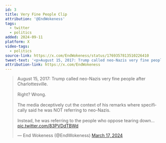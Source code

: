 ```yaml
---
id: 3
title: Very Fine People Clip
attribution: '@EndWokeness'
tags:
  - twitter
  - politics
added: 2024-09-11
platform: X
video-tags:
  - politics
source-link: https://x.com/EndWokeness/status/1769357813510226410
tweet-text: '<p>August 15, 2017: Trump called neo-Nazis very fine people after Charlottesville.</p><p>Right? Wrong.</p><p>The media deceptively cut the context of his remarks where specifically said he was NOT referring to neo-Nazis.</p><p>Instead, he was referring to the people who oppose tearing down American states.</p>'
attribution-link: https://x.com/EndWokeness
---
```


<blockquote class="twitter-tweet" data-media-max-width="560"><p lang="en" dir="ltr">August 15, 2017: Trump called neo-Nazis very fine people after Charlottesville.<br><br>Right? Wrong. <br><br>The media deceptively cut the context of his remarks where specifically said he was NOT referring to neo-Nazis.<br><br>Instead, he was referring to the people who oppose tearing down… <a href="https://t.co/83PVDdTBWd">pic.twitter.com/83PVDdTBWd</a></p>&mdash; End Wokeness (@EndWokeness) <a href="https://twitter.com/EndWokeness/status/1769357813510226410?ref_src=twsrc%5Etfw">March 17, 2024</a></blockquote> <script async src="https://platform.twitter.com/widgets.js" charset="utf-8"></script>
